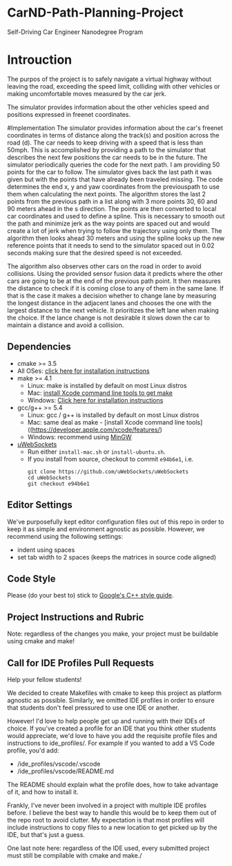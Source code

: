 # CarND-Path-Planning-Project
Self-Driving Car Engineer Nanodegree Program
   
# Introuction
The purpos of the project is to safely navigate a virtual highway without leaving the road, exceeding the speed limit, 
colliding with other vehicles or making uncomfortable moves measured by the car jerk.
 
 The simulator provides information about the other vehicles speed and positions expressed in freenet coordinates.
 
 #Implementation
  The simulator provides information about the car's freenet coordinates in terms of distance along the track(s) and 
 position across the road (d). The car needs to keep driving with a speed that is less than 50mph. This is accomplished
 by providing a path to the simulator that describes the next few positions the car needs to be in the future. 
  The simulator periodically queries the code for the next path. I am providing 50 points for the car to follow. 
  The simulator gives back the last path it was given but with the points that have already been traveled missing. 
  The code determines the end x, y and yaw coordinates from the previouspath to use them when calculating the next points. 
 The algorithm stores the last 2 points from the previous path in a list along with 3 more points 30, 60 and 90 meters
 ahead in the s direction. The points are then converted to local car coordinates and used to define a spline.
  This is  necessary to smooth out the path and minimize jerk as the way points are spaced out and would create 
  a lot of jerk when trying to follow the trajectory using only them. 
  The algorithm then looks ahead 30 meters and using the spline looks up the new reference points that it needs to send
  to the simulator spaced out in 0.02 seconds making sure that the desired speed is not exceeded.
  
  The algorithm also observes other cars on the road in order to avoid collisions. Using the provided sensor fusion data
  it predicts where the other cars are going to be at the end of the previous path point. It then measures the 
  distance to check if it is coming close to any of them in the same lane. If that is the case it makes a decision
  whether to change lane by measuring the longest distance in the adjacent lanes and chooses the one with the largest
  distance to the next vehicle. It prioritizes the left lane when making the choice. 
   If the lance change is not desirable it slows down the car to maintain a distance and avoid a collision.
   

## Dependencies

* cmake >= 3.5
 * All OSes: [click here for installation instructions](https://cmake.org/install/)
* make >= 4.1
  * Linux: make is installed by default on most Linux distros
  * Mac: [install Xcode command line tools to get make](https://developer.apple.com/xcode/features/)
  * Windows: [Click here for installation instructions](http://gnuwin32.sourceforge.net/packages/make.htm)
* gcc/g++ >= 5.4
  * Linux: gcc / g++ is installed by default on most Linux distros
  * Mac: same deal as make - [install Xcode command line tools]((https://developer.apple.com/xcode/features/)
  * Windows: recommend using [MinGW](http://www.mingw.org/)
* [uWebSockets](https://github.com/uWebSockets/uWebSockets)
  * Run either `install-mac.sh` or `install-ubuntu.sh`.
  * If you install from source, checkout to commit `e94b6e1`, i.e.
    ```
    git clone https://github.com/uWebSockets/uWebSockets 
    cd uWebSockets
    git checkout e94b6e1
    ```

## Editor Settings

We've purposefully kept editor configuration files out of this repo in order to
keep it as simple and environment agnostic as possible. However, we recommend
using the following settings:

* indent using spaces
* set tab width to 2 spaces (keeps the matrices in source code aligned)

## Code Style

Please (do your best to) stick to [Google's C++ style guide](https://google.github.io/styleguide/cppguide.html).

## Project Instructions and Rubric

Note: regardless of the changes you make, your project must be buildable using
cmake and make!


## Call for IDE Profiles Pull Requests

Help your fellow students!

We decided to create Makefiles with cmake to keep this project as platform
agnostic as possible. Similarly, we omitted IDE profiles in order to ensure
that students don't feel pressured to use one IDE or another.

However! I'd love to help people get up and running with their IDEs of choice.
If you've created a profile for an IDE that you think other students would
appreciate, we'd love to have you add the requisite profile files and
instructions to ide_profiles/. For example if you wanted to add a VS Code
profile, you'd add:

* /ide_profiles/vscode/.vscode
* /ide_profiles/vscode/README.md

The README should explain what the profile does, how to take advantage of it,
and how to install it.

Frankly, I've never been involved in a project with multiple IDE profiles
before. I believe the best way to handle this would be to keep them out of the
repo root to avoid clutter. My expectation is that most profiles will include
instructions to copy files to a new location to get picked up by the IDE, but
that's just a guess.

One last note here: regardless of the IDE used, every submitted project must
still be compilable with cmake and make./
